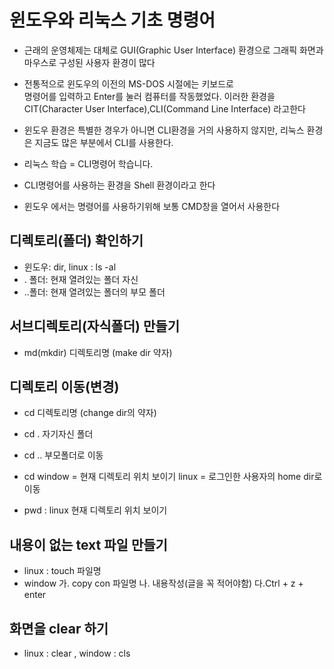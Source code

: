 # 윈도우와 리눅스 기초 명령어
* 근래의 운영체제는 대체로 GUI(Graphic User Interface) 
	환경으로 그래픽 화면과 마우스로 구성된 사용자 환경이 많다

* 전통적으로 윈도우의 이전의 MS-DOS 시절에는 키보드로 	
	명령어를 입력하고 Enter를 눌러 컴퓨터를 작동했었다. 이러한 환경을 CIT(Character User Interface),CLI(Command Line Interface) 라고한다

* 윈도우 환경은 특별한 경우가 아니면 CLI환경을 거의 사용하지 	않지만, 리눅스 환경은 지금도 많은 부분에서 CLI를 사용한다.

* 리눅스 학습 = CLI명령어 학습니다.

* CLI명령어를 사용하는 환경을 Shell 환경이라고 한다

* 윈도우 에서는 명령어를 사용하기위해 보통 CMD창을 열어서 
	사용한다

## 디렉토리(폴더) 확인하기
* 윈도우: dir, linux : ls -al
* . 폴더: 현재 열려있는 폴더 자신
* ..폴더: 현재 열려있는 폴더의 부모 폴더

## 서브디렉토리(자식폴더) 만들기
* md(mkdir) 디렉토리명 (make dir 약자)

## 디렉토리 이동(변경)
* cd 디렉토리명 (change dir의 약자)

* cd . 자기자신 폴더
* cd .. 부모폴더로 이동

* cd 
	window = 현재 디렉토리 위치 보이기
	linux = 로그인한 사용자의 home dir로 이동

* pwd : linux 현재 디렉토리 위치 보이기

## 내용이 없는 text 파일 만들기
* linux : touch 파일명
* window 
	가. copy con 파일명
	나. 내용작성(글을 꼭 적어야함)
	다.Ctrl + z + enter

## 화면을 clear 하기
* linux : clear , window : cls